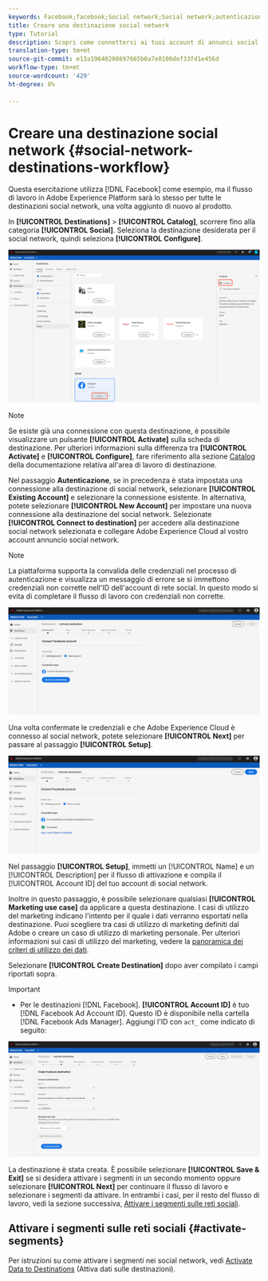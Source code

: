 ```yaml
---
keywords: Facebook;facebook;Social network;Social network;autenticazione social network;Social network;autenticazione social network
title: Creare una destinazione social network
type: Tutorial
description: Scopri come connettersi ai tuoi account di annunci social network in Adobe Experience Platform.
translation-type: tm+mt
source-git-commit: e13a19640208697665b0a7e0106def33fd1e456d
workflow-type: tm+mt
source-wordcount: '429'
ht-degree: 0%

---
```



# Creare una destinazione social network {#social-network-destinations-workflow}

Questa esercitazione utilizza [!DNL Facebook] come esempio, ma il flusso di lavoro in Adobe Experience Platform sarà lo stesso per tutte le destinazioni social network, una volta aggiunto di nuovo al prodotto.

In **[!UICONTROL Destinations]** > **[!UICONTROL Catalog]**, scorrere fino alla categoria **[!UICONTROL Social]**. Seleziona la destinazione desiderata per il social network, quindi seleziona **[!UICONTROL Configure]**.

![Connessione alla destinazione social network](../../assets/catalog/social/workflow/catalog.png)

>[!NOTE]
>
>Se esiste già una connessione con questa destinazione, è possibile visualizzare un pulsante **[!UICONTROL Activate]** sulla scheda di destinazione. Per ulteriori informazioni sulla differenza tra **[!UICONTROL Activate]** e **[!UICONTROL Configure]**, fare riferimento alla sezione [Catalog](../../ui/destinations-workspace.md#catalog) della documentazione relativa all&#39;area di lavoro di destinazione.

Nel passaggio **Autenticazione**, se in precedenza è stata impostata una connessione alla destinazione di social network, selezionare **[!UICONTROL Existing Account]** e selezionare la connessione esistente. In alternativa, potete selezionare **[!UICONTROL New Account]** per impostare una nuova connessione alla destinazione del social network. Selezionate **[!UICONTROL Connect to destination]** per accedere alla destinazione social network selezionata e collegare Adobe Experience Cloud al vostro account annuncio social network.

>[!NOTE]
>
>La piattaforma supporta la convalida delle credenziali nel processo di autenticazione e visualizza un messaggio di errore se si immettono credenziali non corrette nell&#39;ID dell&#39;account di rete social. In questo modo si evita di completare il flusso di lavoro con credenziali non corrette.

![Connessione alla destinazione social network - passaggio di autenticazione](../../assets/catalog/social/workflow/pre-connect.png)

Una volta confermate le credenziali e che Adobe Experience Cloud è connesso al social network, potete selezionare **[!UICONTROL Next]** per passare al passaggio **[!UICONTROL Setup]**.

![Credenziali confermate](../../assets/catalog/social/workflow/post-connect.png)

Nel passaggio **[!UICONTROL Setup]**, immetti un [!UICONTROL Name] e un [!UICONTROL Description] per il flusso di attivazione e compila il [!UICONTROL Account ID] del tuo account di social network.

Inoltre in questo passaggio, è possibile selezionare qualsiasi **[!UICONTROL Marketing use case]** da applicare a questa destinazione. I casi di utilizzo del marketing indicano l&#39;intento per il quale i dati verranno esportati nella destinazione. Puoi scegliere tra  casi di utilizzo di marketing definiti dal Adobe o creare un caso di utilizzo di marketing personale. Per ulteriori informazioni sui casi di utilizzo del marketing, vedere la [panoramica dei criteri di utilizzo dei dati](../../../data-governance/policies/overview.md).

Selezionare **[!UICONTROL Create Destination]** dopo aver compilato i campi riportati sopra.

>[!IMPORTANT]
>
> * Per le destinazioni [!DNL Facebook]. **[!UICONTROL Account ID]** è tuo  [!DNL Facebook Ad Account ID]. Questo ID è disponibile nella cartella [!DNL Facebook Ads Manager]. Aggiungi l&#39;ID con `act_` come indicato di seguito:


![Connessione alla destinazione social network - passaggio di configurazione](../../assets/catalog/social/workflow/setup.png)

La destinazione è stata creata. È possibile selezionare **[!UICONTROL Save & Exit]** se si desidera attivare i segmenti in un secondo momento oppure selezionare **[!UICONTROL Next]** per continuare il flusso di lavoro e selezionare i segmenti da attivare. In entrambi i casi, per il resto del flusso di lavoro, vedi la sezione successiva, [Attivare i segmenti sulle reti sociali](#activate-segments).

## Attivare i segmenti sulle reti sociali {#activate-segments}

Per istruzioni su come attivare i segmenti nei social network, vedi [Activate Data to Destinations](../../ui/activate-destinations.md) (Attiva dati sulle destinazioni).